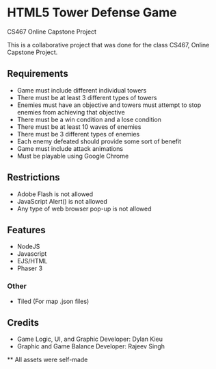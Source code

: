 # HTML5 Tower Defense Game
CS467 Online Capstone Project

This is a collaborative project that was done for the class CS467, Online Capstone Project.

## Requirements
- Game must include different individual towers
- There must be at least 3 different types of towers
- Enemies must have an objective and towers must attempt to stop enemies from achieving that objective
- There must be a win condition and a lose condition
- There must be at least 10 waves of enemies
- There must be 3 different types of enemies
- Each enemy defeated should provide some sort of benefit
- Game must include attack animations
- Must be playable using Google Chrome

## Restrictions
- Adobe Flash is not allowed
- JavaScript Alert() is not allowed
- Any type of web browser pop-up is not allowed

## Features
- NodeJS
- Javascript
- EJS/HTML
- Phaser 3

### Other
- Tiled (For map .json files)

## Credits
- Game Logic, UI, and Graphic Developer: Dylan Kieu
- Graphic and Game Balance Developer: Rajeev Singh

** All assets were self-made